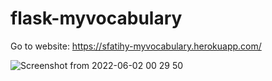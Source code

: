 # flask-myvocabulary


Go to website: https://sfatihy-myvocabulary.herokuapp.com/


![Screenshot from 2022-06-02 00 29 50](https://user-images.githubusercontent.com/59308009/171505588-8f16ca9e-ca03-4870-9172-3d6219a35e38.png)
